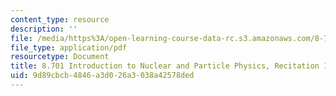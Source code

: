 ```yaml
---
content_type: resource
description: ''
file: /media/https%3A/open-learning-course-data-rc.s3.amazonaws.com/8-701-introduction-to-nuclear-and-particle-physics-fall-2020/9d89cbcb4846a3d026a3038a42578ded_MIT8_701f20_rec15.pdf
file_type: application/pdf
resourcetype: Document
title: 8.701 Introduction to Nuclear and Particle Physics, Recitation 15
uid: 9d89cbcb-4846-a3d0-26a3-038a42578ded
---
```

